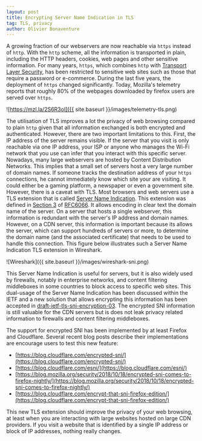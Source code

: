 ```yaml
---
layout: post
title: Encrypting Server Name Indication in TLS
tag: TLS, privacy
author: Olivier Bonaventure
---
```


A growing fraction of our webservers are now reachable via `https` instead of `http`. With the `http` scheme, all the information is transported in plain, including the HTTP headers, cookies, web pages and other sensitive information. For many years, `https`, which combines `http` with [Transport Layer Security](http://cnp3book.info.ucl.ac.be/2nd/html/protocols/tls.html), has been restricted to sensitive web sites such as those that require a password or e-commerce. During the last five years, the deployment of `https` changed significantly. Today, Mozilla's telemetry reports that roughly 80% of the webpages downloaded by firefox users are served over `https`.

![https://mzl.la/2S6R3oI]({{ site.baseurl }}/images/telemetry-tls.png)

The utilisation of TLS improves a lot the privacy of web browsing compared to
plain `http` given that all information exchanged is both encrypted and authenticated. However, there are two important limitations to this. First, the IP address of the server remains visible. If the server that you visit is only reachable via one IP address, your ISP or anyone who manages the Wi-Fi network that you use can infer that you interact with this specific server. Nowadays, many large webservers are hosted by Content Distribution Networks. This implies that a small set of servers host a very large number of domain names. If someone tracks the destination address of your `https` connections, he cannot immediately know which site your are visiting. It could either be a gaming platform, a newspaper or even a government site. However, there is a caveat with TLS. Most browsers and web servers use a TLS extension that is called [Server Name Indication](https://en.wikipedia.org/wiki/Server_Name_Indication). This extension was defined in [Section 3](https://tools.ietf.org/html/rfc6066#page-6) of [RFC6066](https://tools.ietf.org/html/rfc6066). It allows encoding in clear text the domain name of the server. On a server that hosts a single webserver, this information is redundant with the server's IP address and domain names. However, on a CDN server, this information is important because its allows the server, which can support hundreds of servers or more, to determine the domain name (and the associated certificate) that needs to be used to handle this connection. This figure below illustrates such a Server Name Indication TLS extension in Wireshark.

![Wireshark]({{ site.baseurl }}/images/wireshark-sni.png)


This Server Name Indication is useful for servers, but it is also widely used by firewalls, notably in enterprise networks, and content filtering middleboxes in some countries to block access to specific web sites. This dual-usage of the Server Name Indication has been discussed within the IETF and a new solution that allows encrypting this information has been accepted in [draft-ietf-tls-sni-encryption-03](https://tools.ietf.org/html/draft-ietf-tls-sni-encryption-03). The encrypted SNI information is still valuable for the CDN servers but is does not leak privacy related information to firewalls and content filtering middleboxes.

The support for encrypted SNI has been implemented by at least Firefox and Cloudflare. Several recent blog posts describe their implementations are encourage users to test this new feature:

 - [https://blog.cloudflare.com/encrypted-sni/](https://blog.cloudflare.com/encrypted-sni/)
 - [https://blog.cloudflare.com/esni/](https://blog.cloudflare.com/esni/)
 - [https://blog.mozilla.org/security/2018/10/18/encrypted-sni-comes-to-firefox-nightly/](https://blog.mozilla.org/security/2018/10/18/encrypted-sni-comes-to-firefox-nightly/)
 - [https://blog.cloudflare.com/encrypt-that-sni-firefox-edition/](https://blog.cloudflare.com/encrypt-that-sni-firefox-edition/)

This new TLS extension should improve the privacy of your web browsing, at least when you are interacting with large websites hosted on large CDN providers. If you visit a website that is identified by a single IP address or block of IP addresses, nothing really changes.
